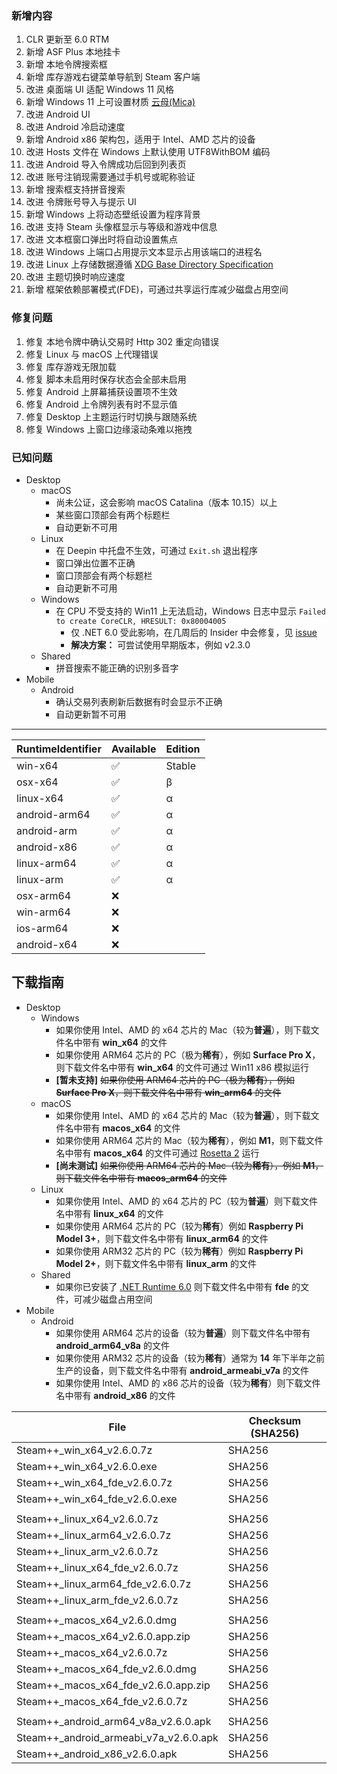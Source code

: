 ### 新增内容
1. CLR 更新至 6.0 RTM
2. 新增 ASF Plus 本地挂卡
3. 新增 本地令牌搜索框
4. 新增 库存游戏右键菜单导航到 Steam 客户端
5. 改进 桌面端 UI 适配 Windows 11 风格
6. 新增 Windows 11 上可设置材质 [云母(Mica)](https://docs.microsoft.com/zh-cn/windows/apps/design/style/mica)
7. 改进 Android UI
8. 改进 Android 冷启动速度
9. 新增 Android x86 架构包，适用于 Intel、AMD 芯片的设备
10. 改进 Hosts 文件在 Windows 上默认使用 UTF8WithBOM 编码
11. 改进 Android 导入令牌成功后回到列表页
12. 改进 账号注销现需要通过手机号或昵称验证
13. 新增 搜索框支持拼音搜索
14. 改进 令牌账号导入与提示 UI
15. 新增 Windows 上将动态壁纸设置为程序背景
16. 改进 支持 Steam 头像框显示与等级和游戏中信息
17. 改进 文本框窗口弹出时将自动设置焦点
18. 改进 Windows 上端口占用提示文本显示占用该端口的进程名
19. 改进 Linux 上存储数据遵循 [XDG Base Directory Specification](https://specifications.freedesktop.org/basedir-spec/basedir-spec-latest.html)
20. 改进 主题切换时响应速度
21. 新增 框架依赖部署模式(FDE)，可通过共享运行库减少磁盘占用空间

### 修复问题
1. 修复 本地令牌中确认交易时 Http 302 重定向错误
2. 修复 Linux 与 macOS 上代理错误
3. 修复 库存游戏无限加载
4. 修复 脚本未启用时保存状态会全部未启用
5. 修复 Android 上屏幕捕获设置项不生效
6. 修复 Android 上令牌列表有时不显示值
7. 修复 Desktop 上主题运行时切换与跟随系统
8. 修复 Windows 上窗口边缘滚动条难以拖拽

### 已知问题
- Desktop 
	- macOS
		- 尚未公证，这会影响 macOS Catalina（版本 10.15）以上
		- 某些窗口顶部会有两个标题栏
		- 自动更新不可用
	- Linux
		- 在 Deepin 中托盘不生效，可通过 ```Exit.sh``` 退出程序
		- 窗口弹出位置不正确
		- 窗口顶部会有两个标题栏
		- 自动更新不可用
	- Windows
		- 在 CPU 不受支持的 Win11 上无法启动，Windows 日志中显示 ```Failed to create CoreCLR, HRESULT: 0x80004005```
			- 仅 .NET 6.0 受此影响，在几周后的 Insider 中会修复，见 [issue](https://github.com/dotnet/core/issues/6733)
			- **解决方案：** 可尝试使用早期版本，例如 v2.3.0
	- Shared
		- 拼音搜索不能正确的识别多音字
- Mobile
	- Android
		- 确认交易列表刷新后数据有时会显示不正确
		- 自动更新暂不可用

***

|  RuntimeIdentifier  |  Available  |  Edition  |
|  ----  |  ----  |  ----  |
| win-x64  | ✅ | Stable |
| osx-x64  | ✅ | β |
| linux-x64  | ✅ | α |
| android-arm64  | ✅ | α |
| android-arm  | ✅ | α |
| android-x86  | ✅ | α |
| linux-arm64  | ✅ | α |
| linux-arm  | ✅ | α |
| osx-arm64  | ❌ |  |
| win-arm64  | ❌ |  |
| ios-arm64  | ❌ |  |
| android-x64  | ❌ |  |

## 下载指南
- Desktop
	- Windows
		- 如果你使用 Intel、AMD 的 x64 芯片的 Mac（较为**普遍**），则下载文件名中带有 **win_x64** 的文件
		- 如果你使用 ARM64 芯片的 PC（极为**稀有**），例如 **Surface Pro X**，则下载文件名中带有 **win_x64** 的文件可通过 Win11 x86 模拟运行
		- **[暂未支持]** ~~如果你使用 ARM64 芯片的 PC（极为**稀有**），例如 **Surface Pro X**，则下载文件名中带有 **win_arm64** 的文件~~
	- macOS
		- 如果你使用 Intel、AMD 的 x64 芯片的 Mac（较为**普遍**），则下载文件名中带有 **macos_x64** 的文件
		- 如果你使用 ARM64 芯片的 Mac（较为**稀有**），例如 **M1**，则下载文件名中带有 **macos_x64** 的文件可通过 [Rosetta 2](https://support.apple.com/zh-cn/HT211861) 运行
		- **[尚未测试]** ~~如果你使用 ARM64 芯片的 Mac（较为**稀有**），例如 **M1**，则下载文件名中带有 **macos_arm64** 的文件~~
	- Linux
		- 如果你使用 Intel、AMD 的 x64 芯片的 PC（较为**普遍**）则下载文件名中带有 **linux_x64** 的文件
		- 如果你使用 ARM64 芯片的 PC（较为**稀有**）例如 **Raspberry Pi Model 3+**，则下载文件名中带有 **linux_arm64** 的文件
		- 如果你使用 ARM32 芯片的 PC（较为**稀有**）例如 **Raspberry Pi Model 2+**，则下载文件名中带有 **linux_arm** 的文件
	- Shared
		- 如果你已安装了 [.NET Runtime 6.0](https://dotnet.microsoft.com/download/dotnet/6.0) 则下载文件名中带有 **fde** 的文件，可减少磁盘占用空间
- Mobile
	- Android
		- 如果你使用 ARM64 芯片的设备（较为**普遍**）则下载文件名中带有 **android_arm64_v8a** 的文件
		- 如果你使用 ARM32 芯片的设备（较为**稀有**）通常为 **14** 年下半年之前生产的设备，则下载文件名中带有 **android_armeabi_v7a** 的文件
		- 如果你使用 Intel、AMD 的 x86 芯片的设备（较为**稀有**）则下载文件名中带有 **android_x86** 的文件

|  File  | Checksum (SHA256)  |
|  ----  |  ----  |
| Steam++_win_x64_v2.6.0.7z  | SHA256 |
| Steam++_win_x64_v2.6.0.exe  | SHA256 |
| Steam++_win_x64_fde_v2.6.0.7z  | SHA256 |
| Steam++_win_x64_fde_v2.6.0.exe  | SHA256 |
| | |
| Steam++_linux_x64_v2.6.0.7z  | SHA256 |
| Steam++_linux_arm64_v2.6.0.7z  | SHA256 |
| Steam++_linux_arm_v2.6.0.7z  | SHA256 |
| Steam++_linux_x64_fde_v2.6.0.7z  | SHA256 |
| Steam++_linux_arm64_fde_v2.6.0.7z  | SHA256 |
| Steam++_linux_arm_fde_v2.6.0.7z  | SHA256 |
| | |
| Steam++_macos_x64_v2.6.0.dmg  | SHA256 |
| Steam++_macos_x64_v2.6.0.app.zip  | SHA256 |
| Steam++_macos_x64_v2.6.0.7z  | SHA256 |
| Steam++_macos_x64_fde_v2.6.0.dmg  | SHA256 |
| Steam++_macos_x64_fde_v2.6.0.app.zip  | SHA256 |
| Steam++_macos_x64_fde_v2.6.0.7z  | SHA256 |
| | |
| Steam++_android_arm64_v8a_v2.6.0.apk  | SHA256 |
| Steam++_android_armeabi_v7a_v2.6.0.apk  | SHA256 |
| Steam++_android_x86_v2.6.0.apk  | SHA256 |

<!-- ***

由于程序体积较大，推荐从 [官网 https://steampp.net](https://steampp.net) 中下载 -->
